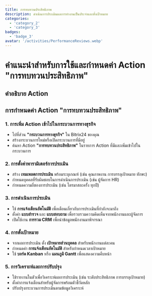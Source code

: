 ```yaml
---
title: การทบทวนประสิทธิภาพ
description: ดำเนินการประเมินผลการทำงานเป็นประจำและตั้งเป้าหมาย
categories: 
  - 'category_2'
  - 'category_3'
badges: 
  - 'badge_3'
avatar: '/activities/PerformanceReviews.webp'
---
```


# คำแนะนำสำหรับการใช้และกำหนดค่า Action "การทบทวนประสิทธิภาพ"

## คำอธิบาย Action

## **การกำหนดค่า Action "การทบทวนประสิทธิภาพ"**

### 1. การเพิ่ม Action เข้าไปในกระบวนการทางธุรกิจ
- ไปที่ส่วน **"กระบวนการทางธุรกิจ"** ใน Bitrix24 ของคุณ
- สร้างกระบวนการใหม่หรือเปิดกระบวนการที่มีอยู่
- ค้นหา Action **"การทบทวนประสิทธิภาพ"** ในรายการ Action ที่มีและเพิ่มเข้าไปในกระบวนการ

### 2. การตั้งค่าพารามิเตอร์การประเมิน
- สร้าง **เทมเพลตการประเมิน** พร้อมระบุเกณฑ์ (เช่น คุณภาพงาน การบรรลุเป้าหมาย ทักษะ)
- กำหนดบุคคลที่รับผิดชอบในการดำเนินการประเมิน (เช่น ผู้จัดการ HR)
- กำหนดความถี่ของการประเมิน (เช่น ไตรมาสละครั้ง ทุกปี)

### 3. การดำเนินการประเมิน
- ใช้ **การแจ้งเตือนอัตโนมัติ** เพื่อเตือนเกี่ยวกับการประเมินที่กำลังจะมาถึง
- ตั้งค่า **แบบสำรวจ** และ **แบบสอบถาม** เพื่อรวบรวมความคิดเห็นจากพนักงานและผู้จัดการ
- เปิดใช้งาน **การรวม CRM** เพื่อนำข้อมูลพนักงานมาพิจารณา

### 4. การตั้งเป้าหมาย
- จากผลการประเมิน ตั้ง **เป้าหมายส่วนบุคคล** สำหรับพนักงานแต่ละคน
- กำหนดค่า **การแจ้งเตือนอัตโนมัติ** สำหรับกำหนดเวลาเป้าหมาย
- ใช้ **บอร์ด Kanban** หรือ **แผนภูมิ Gantt** เพื่อแสดงความคืบหน้า

### 5. การวิเคราะห์และการปรับปรุง
- ใช้รายงานในตัวเพื่อวิเคราะห์ผลการประเมิน (เช่น ระดับประสิทธิภาพ การบรรลุเป้าหมาย)
- ตั้งค่าการแจ้งเตือนสำหรับผู้จัดการพร้อมตัวชี้วัดหลัก
- ปรับปรุงกระบวนการประเมินตามข้อมูลวิเคราะห์